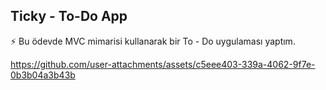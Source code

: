 ## Ticky - To-Do App
⚡️ Bu ödevde MVC mimarisi kullanarak bir To - Do uygulaması yaptım.

https://github.com/user-attachments/assets/c5eee403-339a-4062-9f7e-0b3b04a3b43b

